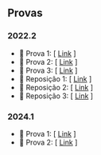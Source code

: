 ## Provas

### 2022.2

- 📝 Prova 1: [ [Link](https://drive.google.com/file/d/159V9ZgSxwd0IM6lonwZfmMaoB9ddNSna/view?usp=drive_link) ] <br>
- 📝 Prova 2: [ [Link](https://drive.google.com/file/d/1dCgUcCp8eB2-ZLB5HSwGr0TXoAvoDRqz/view?usp=drive_link) ] <br>
- 📝 Prova 3: [ [Link](https://drive.google.com/file/d/1T_4abS3Aaz2ui1DjrKVKzpWC99WFbmef/view?usp=drive_link) ] <br>
- 📝 Reposição 1: [ [Link](https://drive.google.com/file/d/105_RVOv08TPRGqOhRYkSVqpV_tj7-rGm/view?usp=drive_link) ] <br>
- 📝 Reposição 2: [ [Link](https://drive.google.com/file/d/1zIkpdyjhg6OCkKAhj__xuoxZ-rUy6y6-/view?usp=drive_link) ] <br>
- 📝 Reposição 3: [ [Link](https://drive.google.com/file/d/1aOZiynzesrw1ld9rVHs9H26dvSJiAn6E/view?usp=drive_link) ] <br>

### 2024.1

- 📝 Prova 1: [ [Link](https://drive.google.com/file/d/1EVajgMJoABRwjECOHOAGVYGK_2E4aJ-y/view?usp=sharing) ] <br>
- 📝 Prova 2: [ [Link](https://drive.google.com/file/d/1UmG9ADdrvd6AVRYFxml6uc_PB5rNtvv9/view?usp=drive_link) ] <br>
